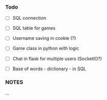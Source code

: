 ### Todo

- [ ] SQL connection
- [ ] SQL table for games
- [ ] Username saving in cookie (?)
- [ ] Game class in python with logic 
- [ ] Chat in flask for multiple users (SocketIO?)
- [ ] Base of words - dictionary - in SQL 


### NOTES

...